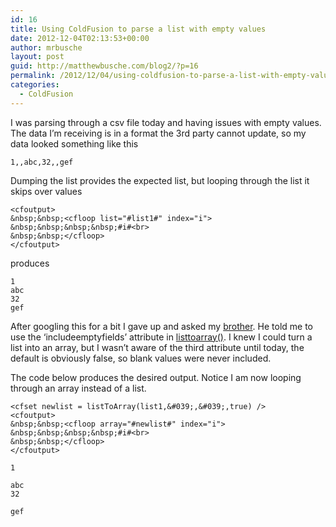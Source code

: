 ```yaml
---
id: 16
title: Using ColdFusion to parse a list with empty values
date: 2012-12-04T02:13:53+00:00
author: mrbusche
layout: post
guid: http://matthewbusche.com/blog2/?p=16
permalink: /2012/12/04/using-coldfusion-to-parse-a-list-with-empty-values/
categories:
  - ColdFusion
---
```

I was parsing through a csv file today and having issues with empty values. The data I&#8217;m receiving is in a format the 3rd party cannot update, so my data looked something like this

    1,,abc,32,,gef
    

Dumping the list provides the expected list, but looping through the list it skips over values

    <cfoutput>
    &nbsp;&nbsp;<cfloop list="#list1#" index="i">
    &nbsp;&nbsp;&nbsp;&nbsp;#i#<br>
    &nbsp;&nbsp;</cfloop>
    </cfoutput>
    


  
produces

    1
    abc
    32
    gef
    

After googling this for a bit I gave up and asked my [brother](http://twitter.com/busches). He told me to use the &#8216;includeemptyfields&#8217; attribute in [listtoarray()](http://help.adobe.com/en_US/ColdFusion/9.0/CFMLRef/WSc3ff6d0ea77859461172e0811cbec22c24-7f0f.html). I knew I could turn a list into an array, but I wasn&#8217;t aware of the third attribute until today, the default is obviously false, so blank values were never included.

The code below produces the desired output. Notice I am now looping through an array instead of a list.

    <cfset newlist = listToArray(list1,&#039;,&#039;,true) />
    <cfoutput>
    &nbsp;&nbsp;<cfloop array="#newlist#" index="i">
    &nbsp;&nbsp;&nbsp;&nbsp;#i#<br>
    &nbsp;&nbsp;</cfloop>
    </cfoutput>
    
    1
    
    abc
    32
    
    gef